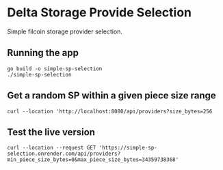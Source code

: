 # Delta Storage Provide Selection

Simple filcoin storage provider selection.

## Running the app
```
go build -o simple-sp-selection
./simple-sp-selection
```

## Get a random SP within a given piece size range
```
curl --location 'http://localhost:8080/api/providers?size_bytes=256
```

## Test the live version
```
curl --location --request GET 'https://simple-sp-selection.onrender.com/api/providers?min_piece_size_bytes=0&max_piece_size_bytes=34359738368'
```
